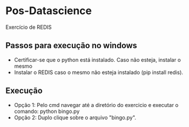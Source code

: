 # Pos-Datascience
Exercício de REDIS

## Passos para execução no windows
- Certificar-se que o python está instalado. Caso não esteja, instalar o mesmo
- Instalar o REDIS caso o mesmo não esteja instalado (pip install redis).

## Execução
- Opção 1: Pelo cmd navegar até a diretório do exercicio e executar o comando: python bingo.py
- Opção 2: Duplo clique sobre o arquivo "bingo.py".
